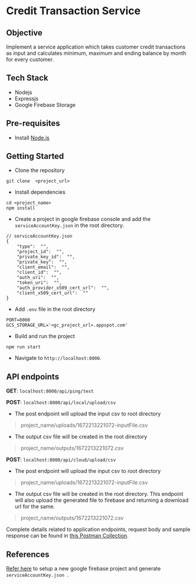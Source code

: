 # Credit Transaction Service

## Objective

Implement a service application which takes customer credit transactions as input and calculates minimum, maximum and ending balance by month for every customer.

## Tech Stack 
- Nodejs
- Expressjs
- Google Firebase Storage

## Pre-requisites
-   Install  [Node.js](https://nodejs.org/en/)


## Getting Started

-   Clone the repository
```
git clone  <project_url>

```
-   Install dependencies
```
cd <project_name>
npm install
```
- Create a project in google firebase console and add the `serviceAccountKey.json` in the root directory.
```
// serviceAccountKey.json
{
	"type":  "",
	"project_id":  "",
	"private_key_id":  "",
	"private_key":  "",
	"client_email":  "",
	"client_id":  "",
	"auth_uri":  "",
	"token_uri":  "",
	"auth_provider_x509_cert_url":  "",
	"client_x509_cert_url":  ""	
}
```
- Add `.env` file in the root directory
```
PORT=8000
GCS_STORAGE_URL='<gc_project_url>.appspot.com'
```
-   Build and run the project
```
npm run start
```

-   Navigate to  `http://localhost:8000`.


## API endpoints

**GET**: `localhost:8000/api/ping/test`

**POST**: `localhost:8000/api/local/upload/csv`
- The post endpoint will upload the input csv to root directory
> project_name/uploads/1672213221072-inputFile.csv
- The output csv file will be created in the root directory 
> project_name/outputs/1672213221072.csv

**POST**: `localhost:8000/api/cloud/upload/csv`
- The post endpoint will upload the input csv to root directory
> project_name/uploads/1672213221072-inputFile.csv
- The output csv file will be created in the root directory. This endpoint will also upload the generated file to firebase and returning a download url for the same. 
> project_name/outputs/1672213221072.csv

Complete details related to application endpoints, request body and sample response can be found in [this Postman Collection](https://api.postman.com/collections/17353116-8feb9aba-6242-4787-89f0-a63d36a5d67a?access_key=PMAT-01GNCB5CR000T63FSSX273MWAY).

## References
[Refer here](https://firebase.google.com/docs/admin/setup#add_firebase_to_your_app:~:text=To%20generate%20a,containing%20the%20key.) to setup a new google firebase project and generate `serviceAccountKey.json `.
